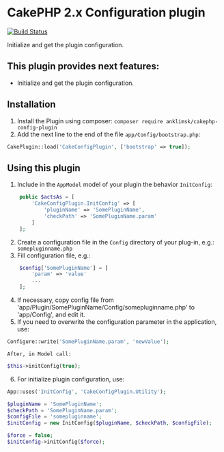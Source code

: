 # CakePHP 2.x Configuration plugin
[![Build Status](https://travis-ci.com/anklimsk/cakephp-config-plugin.svg?branch=master)](https://travis-ci.com/anklimsk/cakephp-config-plugin)

Initialize and get the plugin configuration.

## This plugin provides next features:

- Initialize and get the plugin configuration.

## Installation

1. Install the Plugin using composer: `composer require anklimsk/cakephp-config-plugin`
2. Add the next line to the end of the file `app/Config/bootstrap.php`:
```php
CakePlugin::load('CakeConfigPlugin', ['bootstrap' => true]);
```

## Using this plugin

1. Include in the `AppModel` model of your plugin the behavior `InitConfig`:
```php
    public $actsAs = [
        'CakeConfigPlugin.InitConfig' => [
            'pluginName' => 'SomePluginName',
            'checkPath' => 'SomePluginName.param'
        ]
    ];
```
2. Create a configuration file in the `Config` directory of your plug-in, e.g.:` somepluginname.php` 
3. Fill configuration file, e.g.:
```php
    $config['SomePluginName'] = [
        'param' => 'value'
        ...
    ];
```
4. If necessary, copy config file from 'app/Plugin/SomePluginName/Config/somepluginname.php' to 'app/Config',
    and edit it.
5. If you need to overwrite the configuration parameter in the application, use:
```php
Configure::write('SomePluginName.param', 'newValue');
```
    After, in Model call:
```php
$this->initConfig(true);
```
6. For initialize plugin configuration, use:
```php
App::uses('InitConfig', 'CakeConfigPlugin.Utility');

$pluginName = 'SomePluginName';
$checkPath = 'SomePluginName.param';
$configFile = 'somepluginname';
$initConfig = new InitConfig($pluginName, $checkPath, $configFile);

$force = false;
$initConfig->initConfig($force);
```

